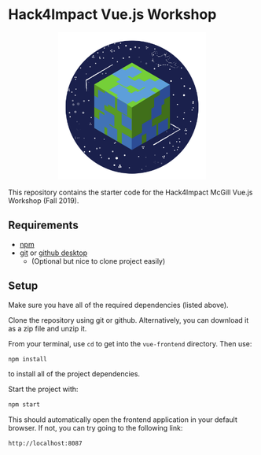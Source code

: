 # Hack4Impact Vue.js Workshop

<p align="center">
    <img src="vue-frontend/static/hack4impact-logo-copy-v5.0-finale.png" alt="Hack4Impact McGill" width="300"/>
</p>

This repository contains the starter code for the Hack4Impact McGill Vue.js Workshop (Fall 2019). 

## Requirements

* [npm](https://nodejs.org/en/download/)
* [git](https://git-scm.com/downloads) or [github desktop](https://desktop.github.com/)
  * (Optional but nice to clone project easily)

## Setup

Make sure you have all of the required dependencies (listed above).

Clone the repository using git or github. Alternatively, you can download it as a zip file and unzip it.

From your terminal, use `cd` to get into the `vue-frontend` directory. Then use:

```bash
npm install
```
to install all of the project dependencies.

Start the project with:
```bash
npm start
```

This should automatically open the frontend application in your default browser. If not, you can try going to the following link:

```bash
http://localhost:8087
```
